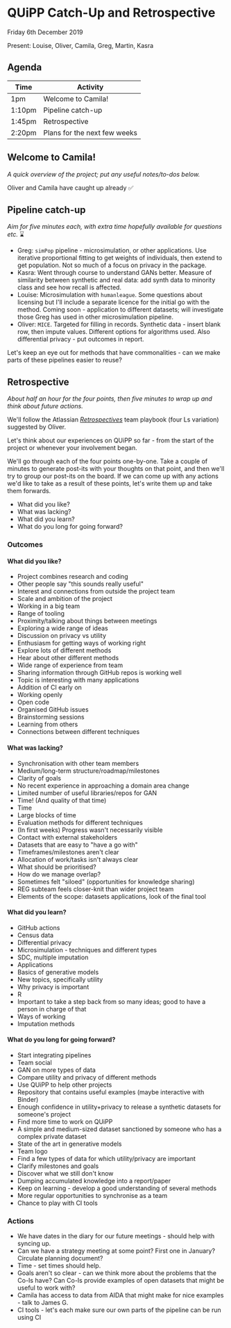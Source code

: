 # QUiPP Catch-Up and Retrospective

Friday 6th December 2019

Present: Louise, Oliver, Camila, Greg, Martin, Kasra


## Agenda

| Time   | Activity |
| ------ | -------- |
| 1pm    | Welcome to Camila! |
| 1:10pm | Pipeline catch-up |
| 1:45pm | Retrospective |
| 2:20pm | Plans for the next few weeks |


## Welcome to Camila!

_A quick overview of the project; put any useful notes/to-dos below._

Oliver and Camila have caught up already :white_check_mark:

## Pipeline catch-up

_Aim for five minutes each, with extra time hopefully available for questions etc._ :hourglass:

- Greg: `simPop` pipeline - microsimulation, or other applications. Use iterative proportional fitting to get weights of individuals, then extend to get population. Not so much of a focus on privacy in the package.
- Kasra: Went through course to understand GANs better. Measure of similarity between synthetic and real data: add synth data to minority class and see how recall is affected.
- Louise: Microsimulation with `humanleague`. Some questions about licensing but I'll include a separate licence for the initial go with the method. Coming soon - application to different datasets; will investigate those Greg has used in other microsimulation pipeline.
- Oliver: `MICE`. Targeted for filling in records. Synthetic data - insert blank row, then impute values. Different options for algorithms used. Also differential privacy - put outcomes in report.

Let's keep an eye out for methods that have commonalities - can we make parts of these pipelines easier to reuse?

## Retrospective

_About half an hour for the four points, then five minutes to wrap up and think about future actions._

We'll follow the Atlassian [_Retrospectives_](https://www.atlassian.com/team-playbook/plays/retrospective) team playbook (four Ls variation) suggested by Oliver.

Let's think about our experiences on QUiPP so far - from the start of the project or whenever your involvement began.

We'll go through each of the four points one-by-one. Take a couple of minutes to generate post-its with your thoughts on that point, and then we'll try to group our post-its on the board. If we can come up with any actions we'd like to take as a result of these points, let's write them up and take them forwards.
- What did you like?
- What was lacking?
- What did you learn?
- What do you long for going forward?

### Outcomes

#### What did you like?
- Project combines research and coding
- Other people say "this sounds really useful"
- Interest and connections from outside the project team
- Scale and ambition of the project
- Working in a big team
- Range of tooling
- Proximity/talking about things between meetings
- Exploring a wide range of ideas
- Discussion on privacy vs utility
- Enthusiasm for getting ways of working right
- Explore lots of different methods
- Hear about other different methods
- Wide range of experience from team
- Sharing information through GitHub repos is working well
- Topic is interesting with many applications
- Addition of CI early on
- Working openly
- Open code
- Organised GitHub issues
- Brainstorming sessions
- Learning from others
- Connections between different techniques


#### What was lacking?
- Synchronisation with other team members
- Medium/long-term structure/roadmap/milestones
- Clarity of goals
- No recent experience in approaching a domain area change
- Limited number of useful libraries/repos for GAN
- Time! (And quality of that time)
- Time
- Large blocks of time
- Evaluation methods for different techniques
- (In first weeks) Progress wasn't necessarily visible
- Contact with external stakeholders
- Datasets that are easy to "have a go with"
- Timeframes/milestones aren't clear
- Allocation of work/tasks isn't always clear
- What should be prioritised?
- How do we manage overlap?
- Sometimes felt "siloed" (opportunities for knowledge sharing)
- REG subteam feels closer-knit than wider project team
- Elements of the scope: datasets applications, look of the final tool


#### What did you learn?
- GitHub actions
- Census data
- Differential privacy
- Microsimulation - techniques and different types
- SDC, multiple imputation
- Applications
- Basics of generative models
- New topics, specifically utility
- Why privacy is important
- R
- Important to take a step back from so many ideas; good to have a person in charge of that
- Ways of working
- Imputation methods


#### What do you long for going forward?
- Start integrating pipelines
- Team social
- GAN on more types of data
- Compare utility and privacy of different methods
- Use QUiPP to help other projects
- Repository that contains useful examples (maybe interactive with Binder)
- Enough confidence in utility+privacy to release a synthetic datasets for someone's project
- Find more time to work on QUiPP
- A simple and medium-sized dataset sanctioned by someone who has a complex private dataset
- State of the art in generative models
- Team logo
- Find a few types of data for which utility/privacy are important
- Clarify milestones and goals
- Discover what we still don't know
- Dumping accumulated knowledge into a report/paper
- Keep on learning - develop a good understanding of several methods
- More regular opportunities to synchronise as a team
- Chance to play with CI tools

### Actions
- We have dates in the diary for our future meetings - should help with syncing up.
- Can we have a strategy meeting at some point? First one in January? Circulate planning document?
- Time - set times should help.
- Goals aren't so clear - can we think more about the problems that the Co-Is have? Can Co-Is provide examples of open datasets that might be useful to work with?
- Camila has access to data from AIDA that might make for nice examples - talk to James G.
- CI tools - let's each make sure our own parts of the pipeline can be run using CI
